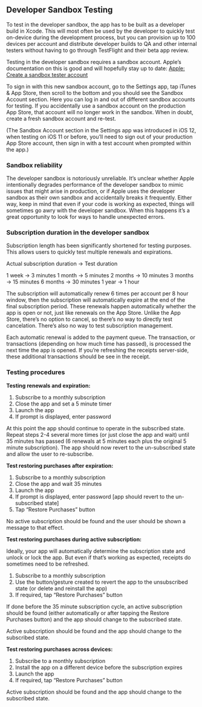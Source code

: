 ## Developer Sandbox Testing

To test in the developer sandbox, the app has to be built as a developer build in Xcode. This will most often be used by the developer to quickly test on-device during the development process, but you can provision up to 100 devices per account and distribute developer builds to QA and other internal testers without having to go through TestFlight and their beta app review.

Testing in the developer sandbox requires a sandbox account. Apple’s documentation on this is good and will hopefully stay up to date: [Apple: Create a sandbox tester account](Chttps://help.apple.com/app-store-connect/#/dev8b997bee1)

To sign in with this new sandbox account, go to the Settings app, tap iTunes & App Store, then scroll to the bottom and you should see the Sandbox Account section. Here you can log in and out of different sandbox accounts for testing. If you accidentally use a sandbox account on the production App Store, that account will no longer work in the sandbox. When in doubt, create a fresh sandbox account and re-test.

(The Sandbox Account section in the Settings app was introduced in iOS 12, when testing on iOS 11 or before, you’ll need to sign out of your production App Store account, then sign in with a test account when prompted within the app.)

### Sandbox reliability

The developer sandbox is notoriously unreliable. It’s unclear whether Apple intentionally degrades performance of the developer sandbox to mimic issues that might arise in production, or if Apple uses the developer sandbox as their own sandbox and accidentally breaks it frequently. Either way, keep in mind that even if your code is working as expected, things will sometimes go awry with the developer sandbox. When this happens it’s a great opportunity to look for ways to handle unexpected errors.

### Subscription duration in the developer sandbox

Subscription length has been significantly shortened for testing purposes. This allows users to quickly test multiple renewals and expirations.

Actual subscription duration -> Test duration

1 week -> 3 minutes
1 month -> 5 minutes
2 months -> 10 minutes
3 months -> 15 minutes
6 months -> 30 minutes
1 year -> 1 hour

The subscription will automatically renew 6 times per account per 8 hour window, then the subscription will automatically expire at the end of the final subscription period. These renewals happen automatically whether the app is open or not, just like renewals on the App Store. Unlike the App Store, there’s no option to cancel, so there’s no way to directly test cancelation. There’s also no way to test subscription management.

Each automatic renewal is added to the payment queue. The transaction, or transactions (depending on how much time has passed), is processed the next time the app is opened. If you’re refreshing the receipts server-side, these additional transactions should be see in the receipt.

### Testing procedures

**Testing renewals and expiration:**

1. Subscribe to a monthly subscription
2. Close the app and set a 5 minute timer
3. Launch the app
4. If prompt is displayed, enter password

At this point the app should continue to operate in the subscribed state. Repeat steps 2-4 several more times (or just close the app and wait) until 35 minutes has passed (6 renewals at 5 minutes each plus the original 5 minute subscription). The app should now revert to the un-subscribed state and allow the user to re-subscribe.

**Test restoring purchases after expiration:**

1. Subscribe to a monthly subscription
2. Close the app and wait 35 minutes
3. Launch the app
4. If prompt is displayed, enter password
[app should revert to the un-subscribed state]
5. Tap “Restore Purchases” button

No active subscription should be found and the user should be shown a message to that effect.

**Test restoring purchases during active subscription:**

Ideally, your app will automatically determine the subscription state and unlock or lock the app. But even if that’s working as expected, receipts do sometimes need to be refreshed.

1. Subscribe to a monthly subscription
2. Use the button/gesture created to revert the app to the unsubscribed state (or delete and reinstall the app)
3. If required, tap “Restore Purchases” button

If done before the 35 minute subscription cycle, an active subscription should be found (either automatically or after tapping the Restore Purchases button) and the app should change to the subscribed state.

Active subscription should be found and the app should change to the subscribed state.

**Test restoring purchases across devices:**

1. Subscribe to a monthly subscription
2. Install the app on a different device before the subscription expires
3. Launch the app
4. If required, tap “Restore Purchases” button

Active subscription should be found and the app should change to the subscribed state.
